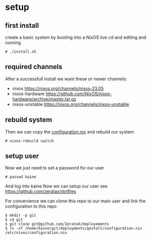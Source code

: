 # setup

## first install
create a basic system by booting into a NixOS live cd and editing and running
```console
# ./install.sh
```

## required channels
After a successfull install we want these or newer channels:
 - nixos https://nixos.org/channels/nixos-23.05
 - nixos-hardware https://github.com/NixOS/nixos-hardware/archive/master.tar.gz
 - nixos-unstable https://nixos.org/channels/nixos-unstable

## rebuild system
Then we can copy the [configuration.nix](./configuration.nix) and rebuild our system
```console
# nixos-rebuild switch
```

## setup user
Now we just need to set a password for our user
```console
# passwd kaine
```

And log into kaine
Now we can setup our user see https://github.com/zeratax/dotfiles

For convenience we can clone this repo to our main user and link the configuration to this repo
```
$ mkdir -p git
$ cd git
$ git clone git@github.com/ZerataX/deployements
$ ln -sf /home/kaine/git/deployments/gestalt/configuration.nix /etc/nixos/configuration.nix
```
